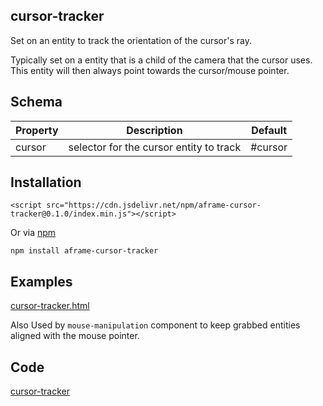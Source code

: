 ## cursor-tracker

Set on an entity to track the orientation of the cursor's ray.

Typically set on a entity that is a child of the camera that the cursor uses.  This entity will then always point towards the cursor/mouse pointer.



## Schema

| Property | Description                             | Default |
| -------- | --------------------------------------- | ------- |
| cursor   | selector for the cursor entity to track | #cursor |



## Installation

```
<script src="https://cdn.jsdelivr.net/npm/aframe-cursor-tracker@0.1.0/index.min.js"></script>
```

Or via [npm](https://www.npmjs.com/package/aframe-cursor-tracker)

```
npm install aframe-cursor-tracker
```


## Examples

[cursor-tracker.html](https://diarmidmackenzie.github.io/aframe-components/component-usage/cursor-tracker.html)

Also Used by `mouse-manipulation` component to keep grabbed entities aligned with the mouse pointer.

## Code

  [cursor-tracker](https://github.com/diarmidmackenzie/aframe-components/blob/main/components/cursor-tracker/index.js)